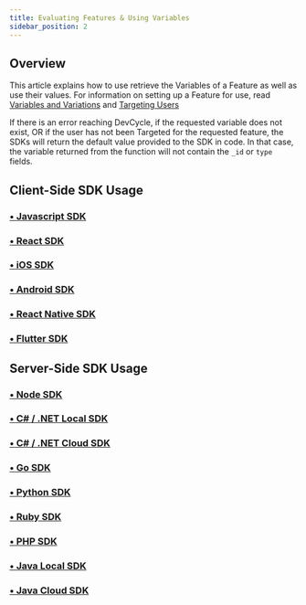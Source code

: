 ```yaml
---
title: Evaluating Features & Using Variables
sidebar_position: 2
---
```


## Overview

This article explains how to use retrieve the Variables of a Feature as well as use their values. For information on setting up a Feature for use, read [Variables and Variations](/home/feature-management/features-and-variables/variables-and-variations) and [Targeting Users](/home/feature-management/features-and-variables/targeting-users)

If there is an error reaching DevCycle, if the requested variable does not exist, OR if the user has not been Targeted for the requested feature, the SDKs will return the default value provided to the SDK in code. In that case, the variable returned from the function will not contain the `_id` or `type` fields.

## Client-Side SDK Usage

### [• Javascript SDK](/sdk/client-side-sdks/javascript/javascript-usage#getting-variable-values)

### [• React SDK](/sdk/client-side-sdks/react/react-usage#getting-a-variable)

### [• iOS SDK](/sdk/client-side-sdks/ios/ios-usage#using-variable-values)

### [• Android SDK](/sdk/client-side-sdks/android/android-usage#using-variable-values)

### [• React Native SDK](/sdk/client-side-sdks/react-native/react-native-usage#getting-a-variable)

### [• Flutter SDK](/sdk/client-side-sdks/flutter/flutter-usage#using-variable-values)

## Server-Side SDK Usage

### [• Node SDK](/sdk/server-side-sdks/node/node-usage#get-and-use-variable-by-key) 

### [• C# / .NET Local SDK](/sdk/server-side-sdks/dotnet-local/dotnet-local-usage#get-and-use-variable-by-key) 

### [• C# / .NET Cloud SDK](/sdk/server-side-sdks/dotnet-cloud/dotnet-cloud-usage#get-and-use-variable-by-key)

### [• Go SDK](/sdk/server-side-sdks/go/go-usage#get-and-use-variable-by-key)

### [• Python SDK](/sdk/server-side-sdks/python/python-usage#get-and-use-variable-by-key)

### [• Ruby SDK](/sdk/server-side-sdks/ruby/ruby-usage#get-and-use-variable-by-key)

### [• PHP SDK](/sdk/server-side-sdks/php/php-usage#get-and-use-variable-by-key)

### [• Java Local SDK](/sdk/server-side-sdks/java-local/java-local-usage#get-and-use-variable-by-key)

### [• Java Cloud SDK](/sdk/server-side-sdks/java-cloud/java-cloud-usage#get-and-use-variable-by-key)